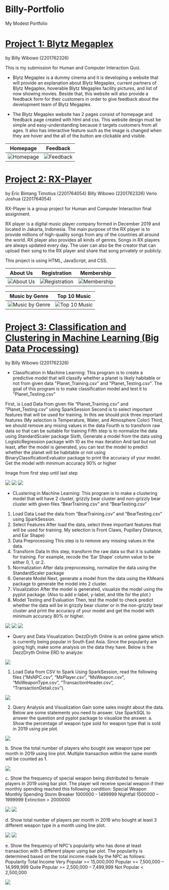 # Billy-Portfolio
My Modest Portfolio



# [Project 1: Blytz Megaplex](https://github.com/billywibowo7/Blytz-Megaplex)
by Billy Wibowo (2201762326)

This is my submission for Human and Computer Interaction Quiz.

- Blytz Megaplex is a dummy cinema and it is developing a website that will provide an explanation about Blytz Megaplex, 
current partners of Blytz Megaplex, hoverable Blytz Megaplex facility pictures, and list of now showing movies.
Beside that, this website will also provide a feedback form for their customers in order to give feedback about the development team
of Blytz Megaplex.

- The Blytz Megaplex website has 2 pages consist of homepage and feedback page created with html and css. 
This website design must be simple and easy-understanding because it targets customers from all ages. It also has interactive feature such as
the image is changed when they are hover and the all of the button are clickable and visible. 


| Homepage | Feedback |
|:--------:|:--------:|
|<img src="https://github.com/billywibowo7/Billy-Portfolio/blob/master-branch/images/homepageblytz.png?raw=true" alt="Homepage"> | <img src="https://github.com/billywibowo7/Billy-Portfolio/blob/master-branch/images/feedbackblytz.png?raw=true" alt="Feedback"> |







# [Project 2: RX-Player](https://github.com/billywibowo7/RX-player)
by Eric Bintang Timotius (2201764054)
   Billy Wibowo (2201762326)
   Verio Joshua (2201764054)


RX-Player is a group project for Human and Computer Interaction final assignment.

RX player is a digital music player company formed in December 2019 and located in Jakarta, Indonesia. The main purpose of the RX player is to provide millions of high-quality songs from any of the countries all around the world. RX player also provides all kinds of genres. Songs in RX players are always updated every day. The user can also be the creator that can upload their song to the RX player and share that song privately or publicly.

This project is using HTML, JavaScript, and CSS.



| About Us | Registration | Membership |
|:--------:|:------------:|:----------:|
|<img src="https://github.com/billywibowo7/Billy-Portfolio/blob/master-branch/images/rxplayerAboutUs.png?raw=true" alt="About Us"> | <img src="https://github.com/billywibowo7/Billy-Portfolio/blob/master-branch/images/resgistration.png?raw=true" alt="Registration"> | <img src="https://github.com/billywibowo7/Billy-Portfolio/blob/master-branch/images/membership.png?raw=true" alt="Membership"> |

| Music by Genre | Top 10 Music |
|:--------------:|:------------:|
|<img src="https://github.com/billywibowo7/Billy-Portfolio/blob/master-branch/images/musicbyGenre.png?raw=true" alt="Music by Genre"> | <img src="https://github.com/billywibowo7/Billy-Portfolio/blob/master-branch/images/top10music.png?raw=true" alt="Top 10 Music"> |




# [Project 3: Classification and Clustering in Machine Learning (Big Data Processing)](https://github.com/billywibowo7/Big-Data-Processing)
by Billy Wibowo (2201762326)



- Classification in Machine Learning: This program is to create a predictive model that will classify whether a planet is likely habitable or not from given data "Planet_Training.csv" and "Planet_Testing.csv". The goal of this program is to make classification model and test it to "Planet_Testing.csv"

First, is Load Data from given file “Planet_Training.csv” and “Planet_Testing.csv” using SparkSession
Second is to select important features that will be used for training. In this we should pick three important features (My selection is Temperature, Water, and Atmosphere Color)
Third, we should remove any mising values in the data
Fourth is to transform raw data so that can be suitable for training
Fifth step is to normalize the data using StandardScaler package
Sixth, Generate a model from the data using LogisticRegression package with 10 as the max iteration
And last but not least, after the model is generated, you can test the model to predict whether the planet will be habitable or not using BinaryClassificationEvaluator package to print the accuracy of your model. Get the model with minimum accuracy 90% or higher

Image from first step until last step


<img src="https://github.com/billywibowo7/Billy-Portfolio/blob/master-branch/images/classification1.png?raw=true"> <img src="https://github.com/billywibowo7/Billy-Portfolio/blob/master-branch/images/classification2.png?raw=true"> <img src="https://github.com/billywibowo7/Billy-Portfolio/blob/master-branch/images/classification3.png?raw=true"> 


- CLustering in Machine Learning: This program is to make a clustering model that will have 2 cluster, grizzly bear cluster and non-grizzly bear cluster with given files  “BearTraining.csv” and “BearTesting.csv”

1.	Load Data
 Load the data from “BearTraining.csv” and “BearTesting.csv” using SparkSession.
2.	Select Features
After load the data, select three important features that will be used for training. My selection is Front Claws, Pupillary Distance, and Ear Shape) 
3.	Data Preprocessing
This step is to remove any missing values in the data.
4.	Transform Data
In this step, transform the raw data so that it is suitable for training. For example, recode the ‘Ear Shape’ column value to be either 0, 1, or 2.
5.	Normalization
After data preprocessing, normalize the data using the StandardScaler package
6.	Generate Model
Next, generate a model from the data using the KMeans package to generate the model into 2 cluster.
7.	Visualization
After the model is generated, visualize the model using the pyplot package. (Also to add x-label, y-label, and title for the plot.)
8.	Model Testing and Evaluation
Then, test the model to check predict whether the data will be in grizzly bear cluster or in the non-grizzly bear cluster and print the accuracy of your model and get the model with minimum accuracy 80% or higher.


<img src="https://github.com/billywibowo7/Billy-Portfolio/blob/master-branch/images/clustering1.png?raw=true"> <img src="https://github.com/billywibowo7/Billy-Portfolio/blob/master-branch/images/clustering2.png?raw=true"> <img src="https://github.com/billywibowo7/Billy-Portfolio/blob/master-branch/images/clustering3.png?raw=true">



- Query and Data Visualization: DezzDryth Online is an online game which is currently being popular in South East Asia. Since the popularity are going high, make some analysis on the data they have. Below is the DezzDryth Online ERD to analyze: 

<img src="https://github.com/billywibowo7/Billy-Portfolio/blob/master-branch/images/erd.jpg?raw=true">


1.	Load Data from CSV to Spark
Using SparkSession, read the following files (“MsNPC.csv”, “MsPlayer.csv”, “MsWeapon.csv”, “MsWeaponType.csv”, “TransactionHeader.csv”, “TransactionDetail.csv”).

<img src="https://github.com/billywibowo7/Billy-Portfolio/blob/master-branch/images/visualization1.png?raw=true">

2.	Query Analysis and Visualization
Gain some sales insight about the data. Below are some statements you need to answer. Use SparkSQL to answer the question and pyplot package to visualize the answer.
a.	Show the percentage of weapon type sold for weapon type that is sold in 2019 using pie plot.

<img src="https://github.com/billywibowo7/Billy-Portfolio/blob/master-branch/images/visualization2.png?raw=true">

b.	Show the total number of players who bought axe weapon type per month in 2019 using line plot. Multiple transaction within the same month will be counted as 1.

<img src="https://github.com/billywibowo7/Billy-Portfolio/blob/master-branch/images/visualization3.png?raw=true">

c.	Show the frequency of special weapon being distributed to female players in 2019 using bar plot. The player will receive special weapon if their monthly spending reached this following condition: 
Special Weapon	Monthly Spending
Storm Breaker	1000000 - 1499999
Nightfall	1500000 – 1999999
Extinction	> 2000000

<img src="https://github.com/billywibowo7/Billy-Portfolio/blob/master-branch/images/visualization4.png?raw=true"> <img src="https://github.com/billywibowo7/Billy-Portfolio/blob/master-branch/images/visualization5.png?raw=true"> 

d.	Show total number of players per month in 2019 who bought at least 3 different weapon type in a month using line plot.

<img src="https://github.com/billywibowo7/Billy-Portfolio/blob/master-branch/images/visualization6.png?raw=true"> <img src="https://github.com/billywibowo7/Billy-Portfolio/blob/master-branch/images/visualization7.png?raw=true">

e.	Show the frequency of NPC's popularity who has done at least transaction with 5 different player using bar plot. The popularity is determined based on the total income made by the NPC as follows:
Popularity	Total Income
Very Popular	>= 15,000,000
Popular	>= 7,500,000 – 14,999,999
Quite Popular	>= 2,500,000 – 7,499,999
Not Popular	< 2,500,000

<img src="https://github.com/billywibowo7/Billy-Portfolio/blob/master-branch/images/visualization8.png?raw=true">




